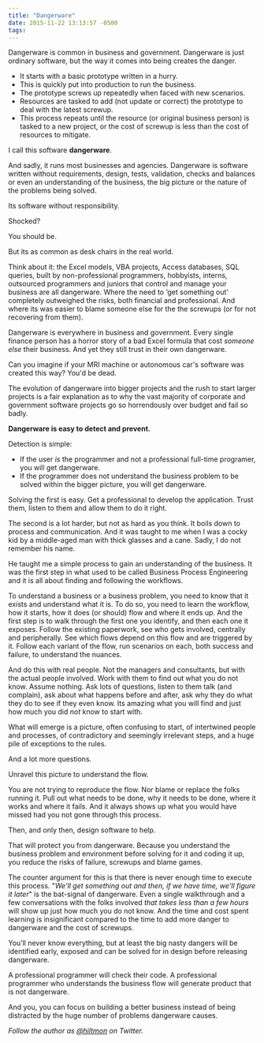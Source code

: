 ```yaml
---
title: "Dangerware"
date: 2015-11-22 13:13:57 -0500
tags: 
---
```


Dangerware is common in business and government. Dangerware is just ordinary software, but the way it comes into being creates the danger.

* It starts with a basic prototype written in a hurry.
* This is quickly put into production to run the business.
* The prototype screws up repeatedly when faced with new scenarios.
* Resources are tasked to add (not update or correct) the prototype to deal with the latest screwup.
* This process repeats until the resource (or original business person) is tasked to a new project, or the cost of screwup is less than the cost of resources to mitigate.

I call this software **dangerware**.

And sadly, it runs most businesses and agencies. Dangerware is software written without requirements, design, tests, validation, checks and balances or even an understanding of the business, the big picture or the nature of the problems being solved.

Its software without responsibility.

Shocked?

You should be.

But its as common as desk chairs in the real world.

Think about it: the Excel models, VBA projects, Access databases, SQL queries, built by non-professional programmers, hobbyists, interns, outsourced programmers and juniors that control and manage your business are all dangerware. Where the need to ‘get something out’ completely outweighed the risks, both financial and professional. And where its was easier to blame someone else for the the screwups (or for not recovering from them).

Dangerware is everywhere in business and government. Every single finance person has a horror story of a bad Excel formula that cost *someone else* their business. And yet they still trust in their own dangerware.

Can you imagine if your MRI machine or autonomous car's software was created this way? You'd be dead.

The evolution of dangerware into bigger projects and the rush to start larger projects is a fair explanation as to why the vast majority of corporate and government software projects go so horrendously over budget and fail so badly.

**Dangerware is easy to detect and prevent.**

Detection is simple:

* If the user *is* the programmer and not a professional full-time programer, you will get dangerware.
* If the programmer does not understand the business problem to be solved within the bigger picture, you will get dangerware.

Solving the first is easy. Get a professional to develop the application. Trust them, listen to them and allow them to do it right.

The second is a lot harder, but not as hard as you think. It boils down to process and communication. And it was taught to me when I was a cocky kid by a middle-aged man with thick glasses and a cane. Sadly, I do not remember his name.

He taught me a simple process to gain an understanding of the business. It was the first step in what used to be called Business Process Engineering and it is all about finding and following the workflows.

To understand a business or a business problem, you need to know that it exists and understand what it is. To do so, you need to learn the workflow, how it starts, how it does (or should) flow and where it ends up. And the first step is to walk through the first one you identify, and then each one it exposes. Follow the existing paperwork, see who gets involved, centrally and peripherally. See which flows depend on this flow and are triggered by it. Follow each variant of the flow, run scenarios on each, both success and failure, to understand the nuances.

And do this with real people. Not the managers and consultants, but with the actual people involved. Work with them to find out what you do not know. Assume nothing. Ask lots of questions, listen to them talk (and complain), ask about what happens before and after, ask why they do what they do to see if they even know. Its amazing what you will find and just how much you did *not* know to start with.

What will emerge is a picture, often confusing to start, of intertwined people and processes, of contradictory and seemingly irrelevant steps, and a huge pile of exceptions to the rules.

And a lot more questions.

Unravel this picture to understand the flow.

You are not trying to reproduce the flow. Nor blame or replace the folks running it. Pull out what needs to be done, why it needs to be done, where it works and where it fails. And it always shows up what you would have missed had you not gone through this process.

Then, and only then, design software to help.

That will protect you from dangerware. Because you understand the business problem and environment before solving for it and coding it up, you reduce the risks of failure, screwups and blame games.

The counter argument for this is that there is never enough time to execute this process. "*We'll get something out and then, if we have time, we'll figure it later*" is the bat-signal of dangerware. Even a single walkthrough and a few conversations with the folks involved *that takes less than a few hours* will show up just how much you do not know. And the time and cost spent learning is insignificant compared to the time to add more danger to dangerware and the cost of screwups.

You’ll never know everything, but at least the big nasty dangers will be identified early, exposed and can be solved for in design before releasing dangerware.

A professional programmer will check their code. A professional programmer who understands the business flow will generate product that is not dangerware.

And you, you can focus on building a better business instead of being distracted by the huge number of problems dangerware causes.

*Follow the author as [@hiltmon](https://twitter.com/hiltmon) on Twitter.*
